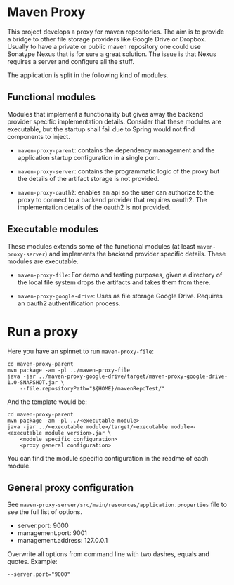 # Maven Proxy

This project develops a proxy for maven repositories. The aim is to provide a bridge to other file storage providers
like Google Drive or Dropbox. Usually to have a private or public maven repository one could use Sonatype Nexus
that is for sure a great solution. The issue is that Nexus requires a server and configure all the stuff.

The application is split in the following kind of modules.

## Functional modules

Modules that implement a functionality but gives away the backend provider specific implementation details. Consider
that these modules are executable, but the startup shall fail due to Spring would not find components to inject.

* `maven-proxy-parent`: contains the dependency management and the application startup configuration in a single pom.

* `maven-proxy-server`: contains the programmatic logic of the proxy but the details of the artifact storage is not
provided.

* `maven-proxy-oauth2`: enables an api so the user can authorize to the proxy to connect to a backend provider
that requires oauth2. The implementation details of the oauth2 is not provided.

## Executable modules

These modules extends some of the functional modules (at least `maven-proxy-server`) and implements the backend
provider specific details. These modules are executable.

* `maven-proxy-file`: For demo and testing purposes, given a directory of the local file system drops the artifacts and takes them from
there. 

* `maven-proxy-google-drive`: Uses as file storage Google Drive. Requires an oauth2 authentification process.

# Run a proxy

Here you have an spinnet to run `maven-proxy-file`:

    cd maven-proxy-parent
    mvn package -am -pl ../maven-proxy-file
    java -jar ../maven-proxy-google-drive/target/maven-proxy-google-drive-1.0-SNAPSHOT.jar \
        --file.repositoryPath="${HOME}/mavenRepoTest/"
        
And the template would be:


    cd maven-proxy-parent
    mvn package -am -pl ../<executable module>
    java -jar ../<executable module>/target/<executable module>-<executable module version>.jar \
        <module specific configuration>
        <proxy general configuration>
        
You can find the module specific configuration in the readme of each module.

## General proxy configuration

See `maven-proxy-server/src/main/resources/application.properties` file to see the full list of options.

* server.port: 9000
* management.port: 9001
* management.address: 127.0.0.1

Overwrite all options from command line with two dashes, equals and quotes. Example:

    --server.port="9000"